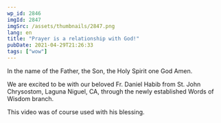 ```yaml
---
wp_id: 2846
imgId: 2847
imgSrc: /assets/thumbnails/2847.png
lang: en
title: "Prayer is a relationship with God!"
pubDate: 2021-04-29T21:26:33
tags: ["wow"]
---
```


<!-- page: 6 -->

<p>In the name of the Father, the Son, the Holy Spirit one God Amen.</p>
<p>We are excited to be with our beloved Fr. Daniel Habib from St. John Chrysostom, Laguna Niguel, CA, through the newly established Words of Wisdom branch.</p>
<p>This video was of course used with his blessing.</p>
<p>&nbsp;</p>
